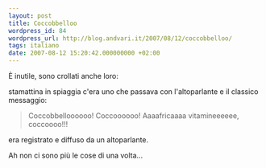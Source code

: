 ```yaml
---
layout: post
title: Coccobbelloo
wordpress_id: 84
wordpress_url: http://blog.andvari.it/2007/08/12/coccobbelloo/
tags: italiano
date: 2007-08-12 15:20:42.000000000 +02:00
---
```

È inutile, sono crollati anche loro:

stamattina in spiaggia c'era uno che passava con l'altoparlante e il classico messaggio:
<blockquote>Coccobbelloooooo! Coccoooooo! Aaaafricaaaa vitamineeeeee, coccoooo!!!</blockquote>
era registrato e diffuso da un altoparlante.

Ah non ci sono più le cose di una volta...
